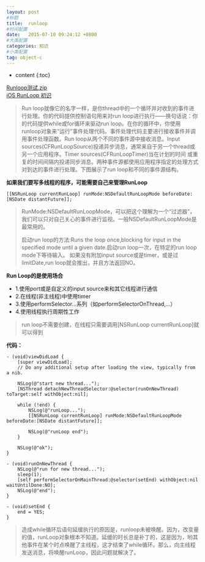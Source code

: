 ```yaml
---
layout: post
#标题
title:  runloop
#时间配置
date:   2015-07-10 09:24:12 +0800
#大类配置
categories: 知识
#小类配置
tag: object-c
---
```


* content
{:toc}

<a href="http://files.cnblogs.com/files/AnchoriteFiliGod/Runloop测试.zip" target="_blank">Runloop测试.zip</a><br>
<a href="http://www.cnblogs.com/tangbinblog/archive/2012/12/07/2807088.html" target="_blank">iOS RunLoop 初识</a><br>



> Run loop就像它的名字一样，是你thread中的一个循环并对收到的事件进行处理。你的代码提供控制语句用来对run loop进行执行——换句话说：你的代码提供while或for循环来驱动run loop。在你的循环中，你使用runloop对象来“运行”事件处理代码。事件处理代码主要进行接收事件并调用事件处理函数。Run loop从两个不同的事件源中接收消息。Input sources(CFRunLoopSource)投递异步消息，通常来自于另一个thread或另一个应用程序。Timer sources(CFRunLoopTimer)当在计划的时间 或重复的时间间隔内投递同步消息。两种事件源都使用应用程序指定的处理方式对到达的事件进行处理。下图展示了run loop和不同的事件源结构。


**如果我们要写多线程的程序，可能需要自己来管理RunLoop**

```objc
[[NSRunLoop currentRunLoop] runMode:NSDefaultRunLoopMode beforeDate:[NSDate distantFuture]];
```


> RunMode:NSDefaultRunLoopMode，可以把这个理解为一个“过滤器”，我们可以只对自己关心的事件进行监视。一般NSDefaultRunLoopMode是最常用的。
>
> 启动run loop的方法:Runs the loop once,blocking for input in the specified mode until a given date.启动run loop一次，在特定的run loop mode下等待输入。
> 如果没有附加input source或是timer，或是过limitDate,run loop就会推出，并且方法返回NO。

**Run Loop的是使用场合**

* 1.使用port或是自定义的input source来和其它线程进行通信
* 2.在线程(非主线程)中使用timer
* 3.使用performSelector...系列（如performSelectorOnThread,...）
* 4.使用线程执行周期性工作

> run loop不需要创建，在线程只需要调用[NSRunLoop currentRunLoop]就可以得到

**代码：**

```objc
- (void)viewDidLoad {
    [super viewDidLoad];
    // Do any additional setup after loading the view, typically from a nib.
    
    NSLog(@"start new thread...");
    [NSThread detachNewThreadSelector:@selector(runOnNewThread) toTarget:self withObject:nil];
    
    while (!end) {
        NSLog(@"runLoop...");
        [[NSRunLoop currentRunLoop] runMode:NSDefaultRunLoopMode beforeDate:[NSDate distantFuture]];
        
        NSLog(@"runLoop end");
    }
    
    NSLog(@"ok");
}

- (void)runOnNewThread {
    NSLog(@"run for new thread...");
    sleep(1);
    [self performSelectorOnMainThread:@selector(setEnd) withObject:nil waitUntilDone:NO];
    NSLog(@"end");
}

- (void)setEnd {
    end = YES;
}
```

> 造成while循环后语句延缓执行的原因是，runloop未被唤醒。因为，改变量的值，runLoop对象根本不知道。延缓的时长总是补丁的，这是因为，哟其他事件在某个时点唤醒了主线程，这才结束了while循环。那么，向主线程发送消息，将唤醒runLoop，因此问题就解决了。